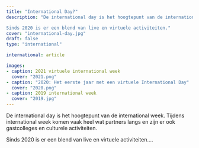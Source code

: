 ```yaml
---
title: "International Day?"
description: "De international day is het hoogtepunt van de international week. Tijdens international week komen vaak heel wat partners langs en zijn er ook gastcolleges en culturele activiteiten.

Sinds 2020 is er een blend van live en virtuele activiteiten."
cover: "international-day.jpg"
draft: false
type: "international"

international: article

images:
- caption: 2021 virtuele international week
  cover: "2021.png"
- caption: "2020: Het eerste jaar met een virtuele International Day"
  cover: "2020.png"
- caption: 2019 international week
  cover: "2019.jpg"
---
```

De international day is het hoogtepunt van de international week. Tijdens international week komen vaak heel wat partners langs en zijn er ook gastcolleges en culturele activiteiten.

Sinds 2020 is er een blend van live en virtuele activiteiten….